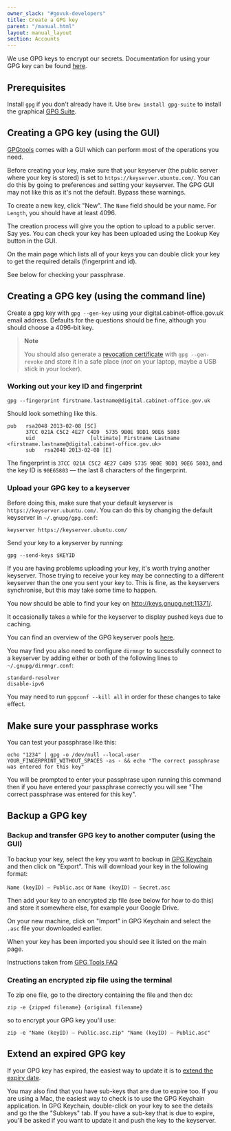 ```yaml
---
owner_slack: "#govuk-developers"
title: Create a GPG key
parent: "/manual.html"
layout: manual_layout
section: Accounts
---
```


We use GPG keys to encrypt our secrets. Documentation for using your GPG key can be found [here](/manual/encrypted-hiera-data.html#common-tasks-for-handling-encrypted-hiera-data).

## Prerequisites

Install `gpg` if you don't already have it. Use `brew install gpg-suite` to install the graphical [GPG Suite](https://gpgtools.org/).

## Creating a GPG key (using the GUI)

[GPGtools](https://gpgtools.org/) comes with a GUI which can perform most of the operations you need.

Before creating your key, make sure that your keyserver (the public server where your key is stored) is set to `https://keyserver.ubuntu.com/`. You can do this by going to preferences and setting your keyserver. The GPG GUI may not like this as it's not the default. Bypass these warnings.

To create a new key, click "New". The `Name` field should be your name. For `Length`, you should have at least 4096.

The creation process will give you the option to upload to a public server. Say yes. You can check your key has been uploaded using the Lookup Key button in the GUI.

On the main page which lists all of your keys you can double click your key to get the required details (fingerprint and id).

See below for checking your passphrase.

## Creating a GPG key (using the command line)

Create a gpg key with `gpg --gen-key` using your
digital.cabinet-office.gov.uk email address. Defaults for the questions
should be fine, although you should choose a 4096-bit key.

> **Note**
>
> You should also generate a [revocation
> certificate](http://www.dewinter.com/gnupg_howto/english/GPGMiniHowto-3.html#ss3.4)
> with `gpg --gen-revoke` and store it in a safe place (*not* on your
> laptop, maybe a USB stick in your locker).

### Working out your key ID and fingerprint

```
gpg --fingerprint firstname.lastname@digital.cabinet-office.gov.uk
```

Should look something like this.

```
pub   rsa2048 2013-02-08 [SC]
      37CC 021A C5C2 4E27 C4D9  5735 9B0E 9DD1 90E6 5803
      uid                  [ultimate] Firstname Lastname <firstname.lastname@digital.cabinet-office.gov.uk>
      sub   rsa2048 2013-02-08 [E]
```

The  fingerprint is `37CC 021A C5C2 4E27 C4D9 5735 9B0E 9DD1 90E6 5803`,
and the key ID is `90E65803` — the last 8 characters of the fingerprint.

### Upload your GPG key to a keyserver

Before doing this, make sure that your default keyserver is `https://keyserver.ubuntu.com/`. You can do this by changing the default keyserver in `~/.gnupg/gpg.conf`:

```
keyserver https://keyserver.ubuntu.com/
```

Send your key to a keyserver by running:

```
gpg --send-keys $KEYID
```

If you are having problems uploading your key, it's worth trying another keyserver. Those trying to receive your key may be connecting to a different keyserver than the one you sent your key to. This is fine, as the keyservers synchronise, but this may take some time to happen.

You now should be able to find your key on <http://keys.gnupg.net:11371/>.

It occasionally takes a while for the keyserver to display pushed keys due to caching.

You can find an overview of the GPG keyserver pools [here](https://sks-keyservers.net/overview-of-pools.php).

You may find you also need to configure `dirmngr` to successfully connect to a keyserver by adding either or both of the following lines to `~/.gnupg/dirmngr.conf`:

```
standard-resolver
disable-ipv6
```

You may need to run `gpgconf --kill all` in order for these changes to take effect.

## Make sure your passphrase works

You can test your passphrase like this:

```
echo "1234" | gpg -o /dev/null --local-user YOUR_FINGERPRINT_WITHOUT_SPACES -as - && echo "The correct passphrase was entered for this key"
```

You will be prompted to enter your passphrase upon running this command then if you have entered your passphrase correctly you will see "The correct passphrase was entered for this key".

## Backup a GPG key

### Backup and transfer GPG key to another computer (using the GUI)

To backup your key, select the key you want to backup in [GPG Keychain](https://gpgtools.org/) and then click on "Export". This will download your key in the following format:

`Name (keyID) – Public.asc` or `Name (keyID) – Secret.asc`

Then add your key to an encrypted zip file (see below for how to do this) and store it somewhere else, for example your Google Drive.

On your new machine, click on "Import" in GPG Keychain and select the `.asc` file your downloaded earlier.

When your key has been imported you should see it listed on the main page.

Instructions taken from [GPG Tools FAQ](https://gpgtools.tenderapp.com/kb/gpg-keychain-faq/backup-or-transfer-your-keys#transfer-keys-to-another-computer)

### Creating an encrypted zip file using the terminal

To zip one file, go to the directory containing the file and then do:

`zip -e {zipped filename} {original filename}`

so to encrypt your GPG key you'll use:

`zip -e "Name (keyID) – Public.asc.zip" "Name (keyID) – Public.asc"`

## Extend an expired GPG key

If your GPG key has expired, the easiest way to update it is to [extend the expiry date](https://superuser.com/questions/813421/can-you-extend-the-expiration-date-of-an-already-expired-gpg-key).

You may also find that you have sub-keys that are due to expire too. If you are using a Mac, the easiest way to check is to use the GPG Keychain application. In GPG Keychain, double-click on your key to see the details and go the the "Subkeys" tab. If you have a sub-key that is due to expire, you'll be asked if you want to update it and push the key to the keyserver.

